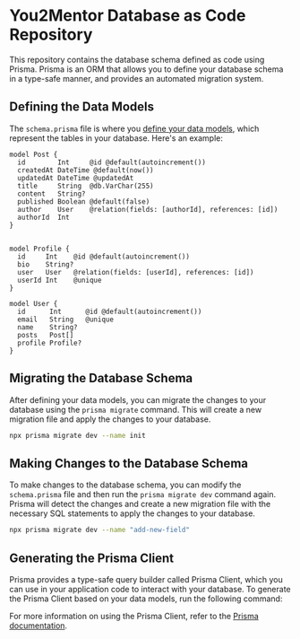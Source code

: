 # You2Mentor Database as Code Repository
This repository contains the database schema defined as code using Prisma. Prisma is an ORM that allows you to define your database schema in a type-safe manner, and provides an automated migration system.

## Defining the Data Models
The `schema.prisma` file is where you [define your data models](https://www.prisma.io/docs/orm/prisma-schema/postgresql-extensions), which represent the tables in your database. Here's an example:

```prisma
model Post {
  id        Int     @id @default(autoincrement())
  createdAt DateTime @default(now())
  updatedAt DateTime @updatedAt
  title     String  @db.VarChar(255)
  content   String?
  published Boolean @default(false)
  author    User    @relation(fields: [authorId], references: [id])
  authorId  Int
}


model Profile {
  id     Int    @id @default(autoincrement())
  bio    String?
  user   User   @relation(fields: [userId], references: [id])
  userId Int    @unique
}

model User {
  id      Int      @id @default(autoincrement())
  email   String   @unique
  name    String?
  posts   Post[]
  profile Profile?
}
```

## Migrating the Database Schema
After defining your data models, you can migrate the changes to your database using the `prisma migrate` command. This will create a new migration file and apply the changes to your database.

```bash
npx prisma migrate dev --name init
```

## Making Changes to the Database Schema
To make changes to the database schema, you can modify the `schema.prisma` file and then run the `prisma migrate dev` command again. Prisma will detect the changes and create a new migration file with the necessary SQL statements to apply the changes to your database.

```bash
npx prisma migrate dev --name "add-new-field"
```

## Generating the Prisma Client
Prisma provides a type-safe query builder called Prisma Client, which you can use in your application code to interact with your database. To generate the Prisma Client based on your data models, run the following command:

For more information on using the Prisma Client, refer to the [Prisma documentation](https://www.prisma.io/docs).